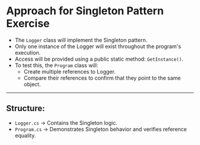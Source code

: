 # Approach for Singleton Pattern Exercise

- The `Logger` class will implement the Singleton pattern.
- Only one instance of the Logger will exist throughout the program's execution.
- Access will be provided using a public static method: `GetInstance()`.
- To test this, the `Program` class will:
  - Create multiple references to Logger.
  - Compare their references to confirm that they point to the same object.

---

## Structure:

- `Logger.cs` → Contains the Singleton logic.
- `Program.cs` → Demonstrates Singleton behavior and verifies reference equality.



